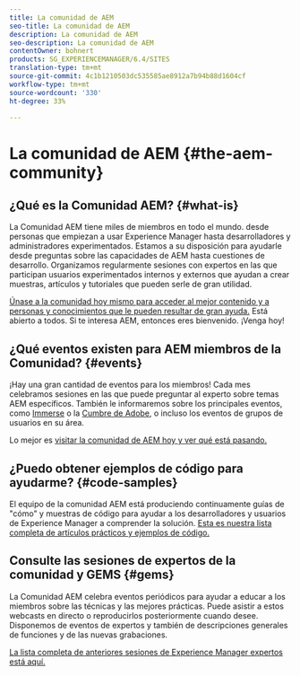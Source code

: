 ```yaml
---
title: La comunidad de AEM
seo-title: La comunidad de AEM
description: La comunidad de AEM
seo-description: La comunidad de AEM
contentOwner: bohnert
products: SG_EXPERIENCEMANAGER/6.4/SITES
translation-type: tm+mt
source-git-commit: 4c1b1210503dc535585ae8912a7b94b88d1604cf
workflow-type: tm+mt
source-wordcount: '330'
ht-degree: 33%

---
```



# La comunidad de AEM {#the-aem-community}

## ¿Qué es la Comunidad AEM? {#what-is}

La Comunidad AEM tiene miles de miembros en todo el mundo. desde personas que empiezan a usar Experience Manager hasta desarrolladores y administradores experimentados.  Estamos a su disposición para ayudarle desde preguntas sobre las capacidades de AEM hasta cuestiones de desarrollo. Organizamos regularmente sesiones con expertos en las que participan usuarios experimentados internos y externos que ayudan a crear muestras, artículos y tutoriales que pueden serle de gran utilidad.

[Únase a la comunidad hoy mismo para acceder al mejor contenido y a personas y conocimientos que le pueden resultar de gran ayuda.](https://forums.adobe.com/community/experience-cloud/marketing-cloud/experience-manager) Está abierto a todos. Si te interesa AEM, entonces eres bienvenido. ¡Venga hoy!

## ¿Qué eventos existen para AEM miembros de la Comunidad? {#events}

¡Hay una gran cantidad de eventos para los miembros! Cada mes celebramos sesiones en las que puede preguntar al experto sobre temas AEM específicos. También le informaremos sobre los principales eventos, como [Immerse](http://help-forums.adobe.com/content/adobeforums/en/experience-manager-forum/adobe-experience-manager.topic.html/forum__fb7p-the_immerseagendai.html) o la [Cumbre de Adobe](http://summit.adobe.com/na/?promoid=6JMR7JQY&amp;mv=other), o incluso los eventos de grupos de usuarios en su área.

Lo mejor es [visitar la comunidad de AEM hoy y ver qué está pasando.](http://help-forums.adobe.com/content/adobeforums/en/experience-manager-forum/adobe-experience-manager.html)

## ¿Puedo obtener ejemplos de código para ayudarme? {#code-samples}

El equipo de la comunidad AEM está produciendo continuamente guías de &quot;cómo&quot; y muestras de código para ayudar a los desarrolladores y usuarios de Experience Manager a comprender la solución. [Esta es nuestra lista completa de artículos prácticos y ejemplos de código.](https://helpx.adobe.com/es/experience-manager/topics/how-to.html)

## Consulte las sesiones de expertos de la comunidad y GEMS {#gems}

La Comunidad AEM celebra eventos periódicos para ayudar a educar a los miembros sobre las técnicas y las mejores prácticas. Puede asistir a estos webcasts en directo o reproducirlos posteriormente cuando desee. Disponemos de eventos de expertos y también de descripciones generales de funciones y de las nuevas grabaciones.

[La lista completa de anteriores sesiones de Experience Manager expertos está aquí.](https://helpx.adobe.com/experience-manager/kt/eseminars/ask-the-expert/atace-index.html)
